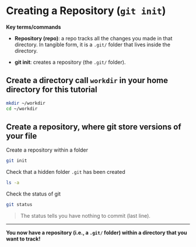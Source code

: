 # Creating a Repository (`git init`)

**Key terms/commands**

* **Repository (repo)**: a repo tracks all the changes you made in that directory. In tangible form, it is a `.git/` folder that lives inside the directory.

* **git init**: creates a repository (the `.git/` folder).


## Create a directory call `workdir` in your home directory for this tutorial

```bash
mkdir ~/workdir
cd ~/workdir
```

## Create a repository, where git store versions of your file

Create a repository within a folder

```bash
git init
```

Check that a hidden folder `.git` has been created

```bash
ls -a
```

Check the status of git

```bash
git status
```

> The status tells you have nothing to commit (last line).

***
**You now have a repository (i.e., a `.git/` folder) within a directory that you want to track!**
